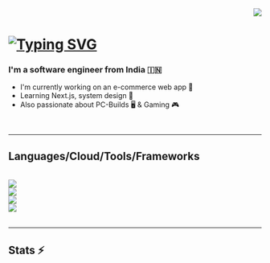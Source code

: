 <div align="right">
  <a href="https://visitorbadge.io/status?path=https%3A%2F%2Fgithub.com%2Fisdartho%2Fisdartho"><img src="https://api.visitorbadge.io/api/visitors?path=https%3A%2F%2Fgithub.com%2Fisdartho%2Fisdartho&labelColor=%232ccce4&countColor=%23697689" /></a>
</div>

<h1 align="left">
  <a href="https://git.io/typing-svg"><img src="https://readme-typing-svg.herokuapp.com?font=Kanit&size=30&duration=1500&pause=1000&color=00BD04&random=false&width=435&lines=Hi!+%F0%9F%91%8B;+I'm+Ashis+a.k.a.+Dartho.+" alt="Typing SVG" /></a>
</h1>

<h3 align="left">
I'm a software engineer from India 🇮🇳
</h3>
<ul>
  <li>I'm currently working on an e-commerce web app 🛒</li>
  <li>Learning Next.js, system design 🚀</li>
  <li>Also passionate about PC-Builds 🖥️ & Gaming 🎮</li>
</ul>
<br/>
<hr/>
<h2 align="left">Languages/Cloud/Tools/Frameworks</h2>
<br/>
<div align="left">
    <img src="https://skillicons.dev/icons?i=c,cpp,python,php,html,css,js,ts,bash" /><br>
    <img src="https://skillicons.dev/icons?i=aws,azure" /><br>
    <img src="https://skillicons.dev/icons?i=nginx,docker,vscode,mysql,mongodb" /><br>
    <img src="https://skillicons.dev/icons?i=react,nextjs,flask,firebase" /><br>
</div>
<br/>
<hr/>
<h2 align="left">Stats ⚡</h2>
<br>
<div align=left>
  <img src="https://isdartho-github-readme.vercel.app/api?username=isdartho&theme=vue-dark&show_icons=true&hide_border=true&count_private=true" alt="" /><br/>
  <img src="https://github-readme-streak-stats.herokuapp.com/?user=isdartho&theme=vue-dark&hide_border=true" alt="" /><br/>
  <img src="https://isdartho-github-readme.vercel.app/api/top-langs/?username=isdartho&theme=vue-dark&show_icons=true&hide_border=true&layout=compact" alt="" /><br/>
</div>

